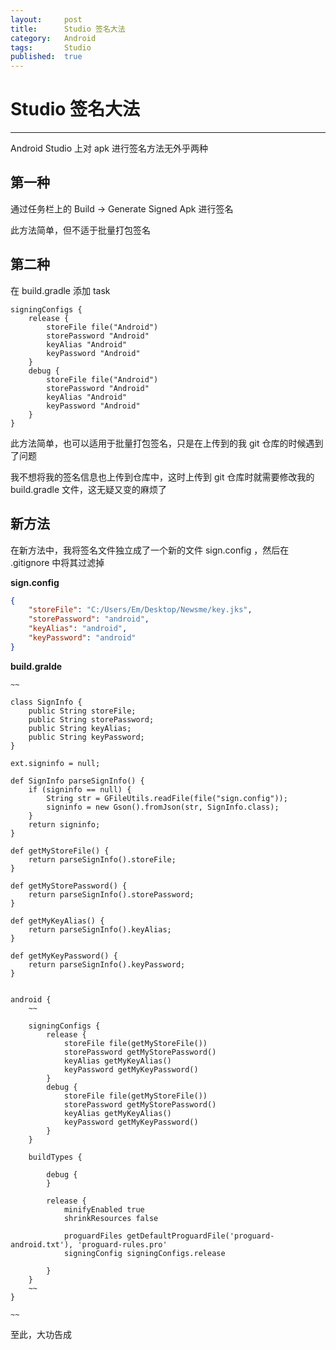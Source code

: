 ```yaml
---
layout:		post
title:		Studio 签名大法
category:	Android
tags:		Studio
published:	true
---
```

# Studio 签名大法
---

Android Studio 上对 apk 进行签名方法无外乎两种

## 第一种
通过任务栏上的 Build -> Generate Signed Apk 进行签名

此方法简单，但不适于批量打包签名


## 第二种
在 build.gradle 添加 task 

```gralde
signingConfigs {
    release {
        storeFile file("Android")
        storePassword "Android"
        keyAlias "Android"
        keyPassword "Android"
    }
    debug {
        storeFile file("Android")
        storePassword "Android"
        keyAlias "Android"
        keyPassword "Android"
    }
}
```
此方法简单，也可以适用于批量打包签名，只是在上传到的我 git 仓库的时候遇到了问题

我不想将我的签名信息也上传到仓库中，这时上传到 git 仓库时就需要修改我的 build.gradle 文件，这无疑又变的麻烦了


<!--break-->

## 新方法
在新方法中，我将签名文件独立成了一个新的文件 sign.config ，然后在 .gitignore 中将其过滤掉

**sign.config**

```json
{
    "storeFile": "C:/Users/Em/Desktop/Newsme/key.jks",
    "storePassword": "android",
    "keyAlias": "android",
    "keyPassword": "android"
}
```

**build.gralde**

```gralde
~~

class SignInfo {
    public String storeFile;
    public String storePassword;
    public String keyAlias;
    public String keyPassword;
}

ext.signinfo = null;

def SignInfo parseSignInfo() {
    if (signinfo == null) {
        String str = GFileUtils.readFile(file("sign.config"));
        signinfo = new Gson().fromJson(str, SignInfo.class);
    }
    return signinfo;
}

def getMyStoreFile() {
    return parseSignInfo().storeFile;
}

def getMyStorePassword() {
    return parseSignInfo().storePassword;
}

def getMyKeyAlias() {
    return parseSignInfo().keyAlias;
}

def getMyKeyPassword() {
    return parseSignInfo().keyPassword;
}


android {
	~~

    signingConfigs {
        release {
            storeFile file(getMyStoreFile())
            storePassword getMyStorePassword()
            keyAlias getMyKeyAlias()
            keyPassword getMyKeyPassword()
        }
        debug {
            storeFile file(getMyStoreFile())
            storePassword getMyStorePassword()
            keyAlias getMyKeyAlias()
            keyPassword getMyKeyPassword()
        }
    }

    buildTypes {

        debug {
        }

        release {
            minifyEnabled true
            shrinkResources false

            proguardFiles getDefaultProguardFile('proguard-android.txt'), 'proguard-rules.pro'
            signingConfig signingConfigs.release

        }
    }
    ~~
}

~~

```

至此，大功告成